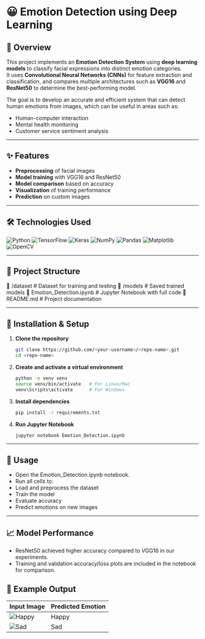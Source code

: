 # 😀 Emotion Detection using Deep Learning

## 📌 Overview
This project implements an **Emotion Detection System** using **deep learning models** to classify facial expressions into distinct emotion categories.  
It uses **Convolutional Neural Networks (CNNs)** for feature extraction and classification, and compares multiple architectures such as **VGG16** and **ResNet50** to determine the best-performing model.

The goal is to develop an accurate and efficient system that can detect human emotions from images, which can be useful in areas such as:
- Human-computer interaction
- Mental health monitoring
- Customer service sentiment analysis

---

## ✨ Features
- **Preprocessing** of facial images
- **Model training** with VGG16 and ResNet50
- **Model comparison** based on accuracy
- **Visualization** of training performance
- **Prediction** on custom images

---

## 🛠️ Technologies Used
![Python](https://img.shields.io/badge/Python-3776AB?style=for-the-badge&logo=python&logoColor=white)
![TensorFlow](https://img.shields.io/badge/TensorFlow-FF6F00?style=for-the-badge&logo=tensorflow&logoColor=white)
![Keras](https://img.shields.io/badge/Keras-D00000?style=for-the-badge&logo=keras&logoColor=white)
![NumPy](https://img.shields.io/badge/NumPy-013243?style=for-the-badge&logo=numpy&logoColor=white)
![Pandas](https://img.shields.io/badge/Pandas-150458?style=for-the-badge&logo=pandas&logoColor=white)
![Matplotlib](https://img.shields.io/badge/Matplotlib-11557C?style=for-the-badge&logo=matplotlib&logoColor=white)
![OpenCV](https://img.shields.io/badge/OpenCV-5C3EE8?style=for-the-badge&logo=opencv&logoColor=white)

---

## 📂 Project Structure
📁 /dataset # Dataset for training and testing
📁 /models # Saved trained models
📄 Emotion_Detection.ipynb # Jupyter Notebook with full code
📄 README.md # Project documentation


---

## 🚀 Installation & Setup

1. **Clone the repository**
   ```bash
   git clone https://github.com/<your-username>/<repo-name>.git
   cd <repo-name>
2. **Create and activate a virtual environment**
   ```bash
   python -m venv venv
   source venv/bin/activate   # For Linux/Mac
   venv\Scripts\activate      # For Windows
3. **Install dependencies**
   ```bash
   pip install -r requirements.txt
4. **Run Jupyter Notebook**
   ```bash
   jupyter notebook Emotion_Detection.ipynb

---
## 🧪 Usage
- Open the Emotion_Detection.ipynb notebook.
- Run all cells to:
- Load and preprocess the dataset
- Train the model
- Evaluate accuracy
- Predict emotions on new images
---
## 📈 Model Performance
- ResNet50 achieved higher accuracy compared to VGG16 in our experiments.
- Training and validation accuracy/loss plots are included in the notebook for comparison.

## 📸 Example Output

| Input Image | Predicted Emotion |
|-------------|-------------------|
| ![Happy](docs/happy.jpg) | Happy |
| ![Sad](docs/sad.jpg)     | Sad   |




